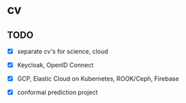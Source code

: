 # cv

## TODO

* [x] separate cv's for science, cloud

* [x] Keycloak, OpenID Connect

* [x] GCP, Elastic Cloud on Kubernetes, ROOK/Ceph, Firebase

* [x] conformal prediction project
